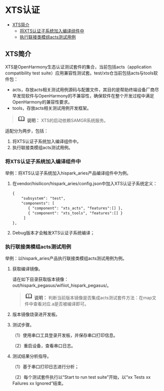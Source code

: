 # XTS认证<a name="ZH-CN_TOPIC_0000001063110883"></a>

-   [XTS简介](#section6725155811454)
    -   [将XTS认证子系统加入编译组件中](#section46981118105417)
    -   [执行联接类模组acts测试用例](#section9489122319819)


## XTS简介<a name="section6725155811454"></a>

XTS是OpenHarmony生态认证测试套件的集合，当前包括acts（application compatibility test suite）应用兼容性测试套。test/xts仓当前包括acts与tools软件包：

-   acts，存放acts相关测试用例源码与配置文件，其目的是帮助终端设备厂商尽早发现软件与OpenHarmony的不兼容性，确保软件在整个开发过程中满足OpenHarmony的兼容性要求。
-   tools，存放acts相关测试用例开发框架。

>![](public_sys-resources/icon-note.gif) **说明：** 
>XTS的启动依赖SAMGR系统服务。

适配分为两步，包括：

1.  将XTS认证子系统加入编译组件中。
2.  执行联接类模组acts测试用例。

### 将XTS认证子系统加入编译组件中<a name="section46981118105417"></a>

举例：将XTS认证子系统加入hispark\_aries产品编译组件中为例。

1.  在vendor/hisilicon/hispark\_aries/config.json中加入XTS认证子系统定义：

    ```
    {
        "subsystem": "test",
        "components": [
           { "component": "xts_acts", "features":[] },
           { "component": "xts_tools", "features":[] }
         ]
    },
    ```

2.  Debug版本才会触发XTS认证子系统编译；

### 执行联接类模组acts测试用例<a name="section9489122319819"></a>

举例：以hispark\_aries产品执行联接类模组acts测试用例为例。

1.  获取编译镜像。

    请在如下目录获取版本镜像：out/hispark\_pegasus/wifiiot\_hispark\_pegasus/。

    >![](public_sys-resources/icon-note.gif) **说明：** 
    >判断当前版本镜像是否集成acts测试套件方法：在map文件中查看对应.a是否被编译即可。

2.  版本镜像烧录进开发板。
3.  测试步骤。

    （1）使用串口工具登录开发板，并保存串口打印信息。

    （2）重启设备，查看串口日志。

4.  测试结果分析指导。

    （1）基于串口打印日志进行分析；

    （2）每个测试套件执行以“Start to run test suite”开始，以“xx Tests xx Failures xx Ignored”结束。


